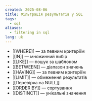 ```yaml
---
created: 2025-08-06
title: Фільтрація результатів у SQL
tags:
  - sql
aliases:
  - filtering in sql
lang: uk
---
```

- [[WHERE]] — за певним критеріїм
- [[IN]] — множинний вибір
- [[LIKE]] — пошук за шаблоном
- [[BETWEEN]] — діапазон значень
- [[HAVING]] — за певним критеріїм
- [[LIMIT]] — обмеження результатів
- [[Перевірка на NULL]]
- [[ORDER BY]] — сортування
- [[DISTINCT]] — унікальні значення